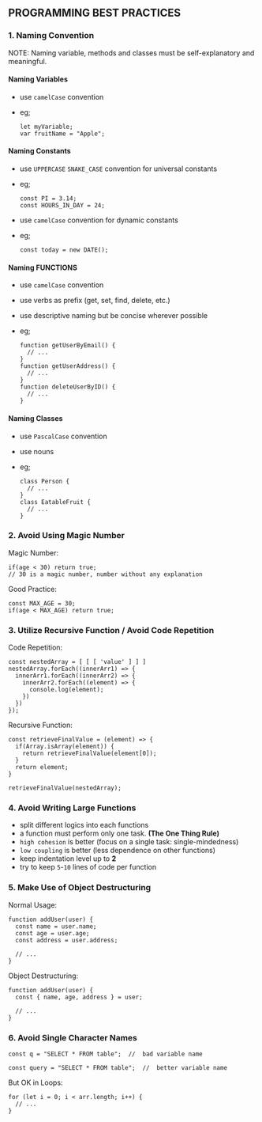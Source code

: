 ## PROGRAMMING BEST PRACTICES

### 1. Naming Convention

NOTE: Naming variable, methods and classes must be self-explanatory and meaningful.

#### Naming Variables

- use `camelCase` convention
- eg;

      let myVariable;
      var fruitName = "Apple";

#### Naming Constants

- use `UPPERCASE` `SNAKE_CASE` convention for universal constants
- eg;

      const PI = 3.14;
      const HOURS_IN_DAY = 24;

- use `camelCase` convention for dynamic constants
- eg;

      const today = new DATE();

#### Naming FUNCTIONS

- use `camelCase` convention
- use verbs as prefix (get, set, find, delete, etc.)
- use descriptive naming but be concise wherever possible
- eg;

      function getUserByEmail() {
        // ...
      }
      function getUserAddress() {
        // ...
      }
      function deleteUserByID() {
        // ...
      }

#### Naming Classes

- use `PascalCase` convention
- use nouns
- eg;

      class Person {
        // ...
      }
      class EatableFruit {
        // ...
      }

### 2. Avoid Using Magic Number

Magic Number:

```
if(age < 30) return true;
// 30 is a magic number, number without any explanation
```

Good Practice:

```
const MAX_AGE = 30;
if(age < MAX_AGE) return true;
```

### 3. Utilize Recursive Function / Avoid Code Repetition

Code Repetition:

```
const nestedArray = [ [ [ 'value' ] ] ]
nestedArray.forEach((innerArr1) => {
  innerArr1.forEach((innerArr2) => {
    innerArr2.forEach((element) => {
      console.log(element);
    })
  })
});
```

Recursive Function:

```
const retrieveFinalValue = (element) => {
  if(Array.isArray(element)) {
    return retrieveFinalValue(element[0]);
  }
  return element;
}

retrieveFinalValue(nestedArray);
```

### 4. Avoid Writing Large Functions

- split different logics into each functions
- a function must perform only one task. <b>(The One Thing Rule)</b>
- `high cohesion` is better (focus on a single task: single-mindedness)
- `low coupling` is better (less dependence on other functions)
- keep indentation level up to <b>2</b>
- try to keep `5`-`10` lines of code per function

### 5. Make Use of Object Destructuring

Normal Usage:

```
function addUser(user) {
  const name = user.name;
  const age = user.age;
  const address = user.address;

  // ...
}
```

Object Destructuring:

```
function addUser(user) {
  const { name, age, address } = user;

  // ...
}
```

### 6. Avoid Single Character Names

```
const q = "SELECT * FROM table";  //  bad variable name

const query = "SELECT * FROM table";  //  better variable name
```

But OK in Loops:

```
for (let i = 0; i < arr.length; i++) {
  // ...
}
```
